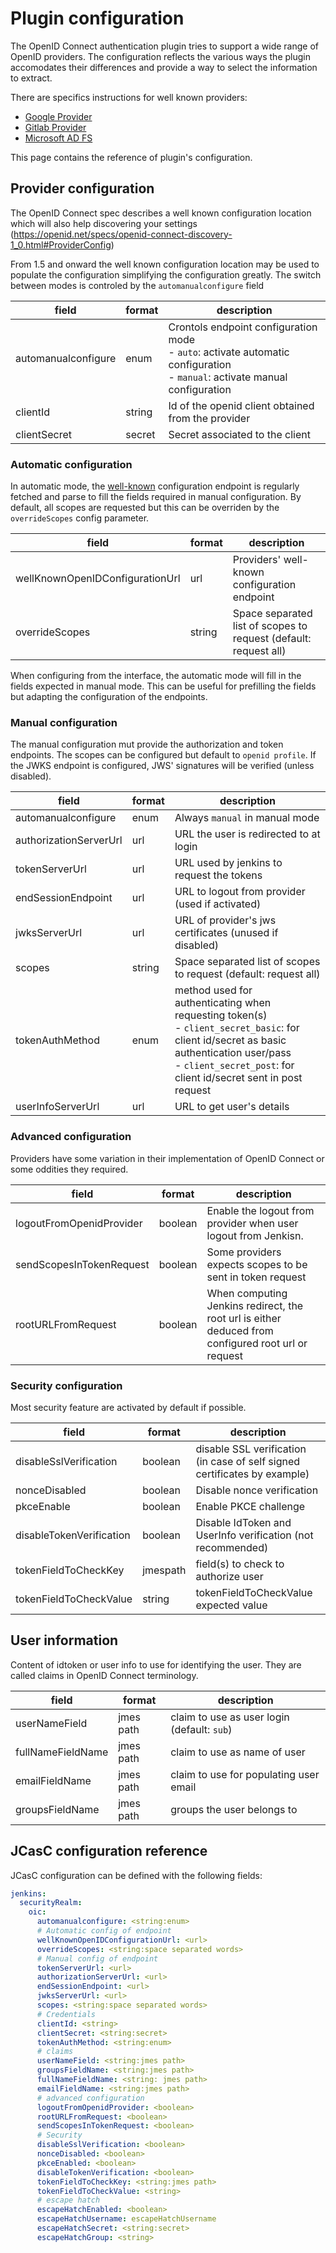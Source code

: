 # Plugin configuration

The OpenID Connect authentication plugin tries to support a wide range
of OpenID providers. The configuration reflects the various ways the
plugin accomodates their differences and provide a way to select the
information to extract.

There are specifics instructions for well known providers:

* [Google Provider](GOOGLE.md)
* [Gitlab Provider](GITLAB.md)
* [Microsoft AD FS](ADFS.md)

This page contains the reference of plugin's configuration.

## Provider configuration

The OpenID Connect spec describes a well known configuration location
which will also help discovering your settings
(<https://openid.net/specs/openid-connect-discovery-1_0.html#ProviderConfig>)

From 1.5 and onward the well known configuration location may be used to
populate the configuration simplifying the configuration greatly.
The switch between modes is controled by the `automanualconfigure` field

| field | format | description |
| ----- | ------ | ----------- |
| automanualconfigure | enum | Crontols endpoint configuration mode<br />- `auto`:  activate automatic configuration <br />- `manual`: activate manual configuration |
| clientId | string | Id of the openid client obtained from the provider |
| clientSecret | secret | Secret associated to the client |

### Automatic configuration

In automatic mode, the [well-known](https://datatracker.ietf.org/doc/html/rfc5785)
configuration endpoint is regularly fetched and parse to fill the fields
required in manual configuration. By default, all scopes are requested
but this can be overriden by the `overrideScopes` config parameter.

| field | format | description |
| ----- | ------ | ----------- |
| wellKnownOpenIDConfigurationUrl | url | Providers' well-known configuration endpoint |
| overrideScopes | string | Space separated list of scopes to request (default: request all) |

When configuring from the interface, the automatic mode will fill in the
fields expected in manual mode. This can be useful for prefilling the
fields but adapting the configuration of the endpoints.

### Manual configuration

The manual configuration mut provide the authorization and token endpoints.
The scopes can be configured but default to `openid profile`.
If the JWKS endpoint is configured, JWS' signatures will be verified
(unless disabled).

| field | format | description |
| ----- | ------ | ----------- |
| automanualconfigure | enum | Always `manual` in manual mode |
| authorizationServerUrl | url | URL the user is redirected to at login |
| tokenServerUrl | url | URL used by jenkins to request the tokens |
| endSessionEndpoint | url | URL to logout from provider (used if activated) |
| jwksServerUrl | url | URL of provider's jws certificates (unused if disabled) |
| scopes | string | Space separated list of scopes to request (default: request all) |
| tokenAuthMethod | enum | method used for authenticating when requesting token(s)<br />- `client_secret_basic`: for client id/secret as basic authentication user/pass<br />- `client_secret_post`: for client id/secret sent in post request
| userInfoServerUrl | url | URL to get user's details |

### Advanced configuration

Providers have some variation in their implementation of OpenID Connect
or some oddities they required.

| field | format | description |
| ----- | ------ | ----------- |
| logoutFromOpenidProvider | boolean | Enable the logout from provider when user logout from Jenkisn. |
| sendScopesInTokenRequest | boolean | Some providers expects scopes to be sent in token request |
| rootURLFromRequest | boolean | When computing Jenkins redirect, the root url is either deduced from configured root url or request |

### Security configuration

Most security feature are activated by default if possible.

| field | format | description |
| ----- | ------ | ----------- |
| disableSslVerification | boolean | disable SSL verification (in case of self signed certificates by example) |
| nonceDisabled | boolean | Disable nonce verification |
| pkceEnable | boolean | Enable PKCE challenge |
| disableTokenVerification | boolean | Disable IdToken and UserInfo verification (not recommended) |
| tokenFieldToCheckKey | jmespath | field(s) to check to authorize user |
| tokenFieldToCheckValue | string | tokenFieldToCheckValue expected value |

## User information

Content of idtoken or user info to use for identifying the user.
They are called claims in OpenID Connect terminology.

| field | format | description |
| ----- | ------ | ----------- |
| userNameField | jmes path | claim to use as user login (default: `sub`) |
| fullNameFieldName | jmes path | claim to use as name of user |
| emailFieldName | jmes path | claim to use for populating user email |
| groupsFieldName |jmes path | groups the user belongs to |


## JCasC configuration reference

JCasC configuration can be defined with the following fields:

```yaml
jenkins:
  securityRealm:
    oic:
      automanualconfigure: <string:enum>
      # Automatic config of endpoint
      wellKnownOpenIDConfigurationUrl: <url>
      overrideScopes: <string:space separated words>
      # Manual config of endpoint
      tokenServerUrl: <url>
      authorizationServerUrl: <url>
      endSessionEndpoint: <url>
      jwksServerUrl: <url>
      scopes: <string:space separated words>
      # Credentials
      clientId: <string>
      clientSecret: <string:secret>
      tokenAuthMethod: <string:enum>
      # claims
      userNameField: <string:jmes path>
      groupsFieldName: <string:jmes path>
      fullNameFieldName: <string: jmes path>
      emailFieldName: <string:jmes path>
      # advanced configuration
      logoutFromOpenidProvider: <boolean>
      rootURLFromRequest: <boolean>
      sendScopesInTokenRequest: <boolean>
      # Security
      disableSslVerification: <boolean>
      nonceDisabled: <boolean>
      pkceEnabled: <boolean>
      disableTokenVerification: <boolean>
      tokenFieldToCheckKey: <string:jmes path>
      tokenFieldToCheckValue: <string>
      # escape hatch
      escapeHatchEnabled: <boolean>
      escapeHatchUsername: escapeHatchUsername
      escapeHatchSecret: <string:secret>
      escapeHatchGroup: <string>
```
